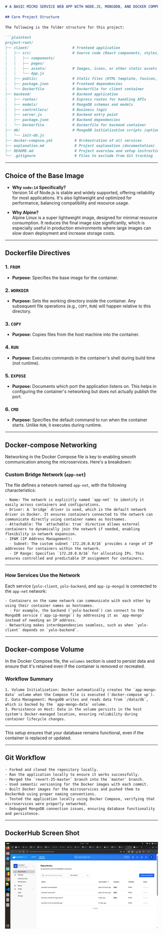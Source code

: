 ```markdown
# A BASIC MICRO SERVICE WEB APP WITH NODE.JS, MONGODB, AND DOCKER COMPOSE

## Core Project Structure

The following is the folder structure for this project:

```plaintext
project-root/
├── client/                    # Frontend application
│   ├── src/                   # Source code (React components, styles, etc.)
│   │   ├── components/
│   │   ├── pages/
│   │   ├── assets/            # Images, icons, or other static assets
│   │   └── App.js
│   ├── public/                # Static files (HTML template, favicon, etc.)
│   ├── package.json           # Frontend dependencies
│   └── Dockerfile             # Dockerfile for client container
├── backend/                   # Backend application
│   ├── routes/                # Express routes for handling APIs
│   ├── models/                # MongoDB schemas and models
│   ├── controllers/           # Business logic
│   ├── server.js              # Backend entry point
│   ├── package.json           # Backend dependencies
│   └── Dockerfile             # Dockerfile for backend container
├── db/                        # MongoDB initialization scripts (optional)
│   └── init-db.js
├── docker-compose.yml          # Orchestration of all services
├── explanation.md              # Project explanation (documentation)
├── README.md                   # Project overview and setup instructions
└── .gitignore                  # Files to exclude from Git tracking
```

---

## Choice of the Base Image

- **Why `node:14` Specifically?**  
  Version 14 of Node.js is stable and widely supported, offering reliability for most applications. It's also lightweight and optimized for performance, balancing compatibility and resource usage.

- **Why Alpine?**  
  Alpine Linux is a super lightweight image, designed for minimal resource consumption. It reduces the final image size significantly, which is especially useful in production environments where large images can slow down deployment and increase storage costs.

---

## Dockerfile Directives

### **1. `FROM`**
- **Purpose:** Specifies the base image for the container.

### **2. `WORKDIR`**
- **Purpose:** Sets the working directory inside the container. Any subsequent file operations (e.g., `COPY`, `RUN`) will happen relative to this directory.

### **3. `COPY`**
- **Purpose:** Copies files from the host machine into the container.

### **4. `RUN`**
- **Purpose:** Executes commands in the container's shell during build time (not runtime).

### **5. `EXPOSE`**
- **Purpose:** Documents which port the application listens on. This helps in configuring the container's networking but does not actually publish the port.

### **6. `CMD`**
- **Purpose:** Specifies the default command to run when the container starts. Unlike `RUN`, it executes during runtime.

---

## Docker-compose Networking

Networking in the Docker Compose file is key to enabling smooth communication among the microservices. Here's a breakdown:

### **Custom Bridge Network (`app-net`)**
The file defines a network named `app-net`, with the following characteristics:

```plaintext
- Name: The network is explicitly named `app-net` to identify it easily across containers and configurations.
- Driver: A `bridge` driver is used, which is the default network driver in Docker. It ensures containers connected to the network can communicate directly using container names as hostnames.
- Attachable: The `attachable: true` directive allows external containers to dynamically join the network if needed, enabling flexibility in network expansion.
- IPAM (IP Address Management):
  - Subnet: The custom subnet `172.20.0.0/16` provides a range of IP addresses for containers within the network.
  - IP Range: Specifies `172.20.0.0/16` for allocating IPs. This ensures controlled and predictable IP assignment for containers.
```

---

### **How Services Use the Network**
Each service (`yolo-client`, `yolo-backend`, and `app-ip-mongo`) is connected to the `app-net` network:

```plaintext
- Containers on the same network can communicate with each other by using their container names as hostnames.
  - For example, the backend (`yolo-backend`) can connect to the MongoDB service (`app-ip-mongo`) by addressing it as `app-mongo` instead of needing an IP address.
- Networking makes interdependencies seamless, such as when `yolo-client` depends on `yolo-backend`.
```

---

## Docker-compose Volume

In the Docker Compose file, the `volumes` section is used to persist data and ensure that it's retained even if the container is removed or recreated.

### **Workflow Summary**

```plaintext
1. Volume Initialization: Docker automatically creates the `app-mongo-data` volume when the Compose file is executed (`docker-compose up`).
2. Data Management: MongoDB writes and reads data from `/data/db`, which is backed by the `app-mongo-data` volume.
3. Persistence on Host: Data in the volume persists in the host system's Docker-managed location, ensuring reliability during container lifecycle changes.
```

---

This setup ensures that your database remains functional, even if the container is replaced or updated. 

---

## Git Workflow 

```plaintext
- Forked and cloned the repository locally.
- Ran the application locally to ensure it works successfully.
- Merged the `revert-25-master` branch into the `master` branch.
- Used semantic versioning for the Docker images with each commit.
- Built Docker images for the microservices and pushed them to DockerHub using proper naming conventions.
- Tested the application locally using Docker Compose, verifying that microservices were properly networked.
- Debugged MongoDB connection issues, ensuring database functionality and persistence.
```

---

## DockerHub Screen Shot
![DockerHub screenshot of the basic microservices app images](./images/DockerHub-Screenshot.png)
```

